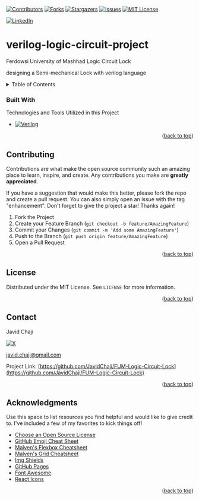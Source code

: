 <a name="readme-top"></a>


[![Contributors][Contributors-Shield]][Contributors-URL]
[![Forks][Forks-Shield]][Forks-URL]
[![Stargazers][Stars-Shield]][Stars-URL]
[![Issues][Issues-Shield]][Issues-URL]
[![MIT License][License-Shield]][License-URL]


[![LinkedIn][LinkedIn-Shield]][Javid-LinkedIn-URL]


# verilog-logic-circuit-project

Ferdowsi University of Mashhad Logic Circuit Lock

designing a Semi-mechanical Lock with verilog language 


<!-- TABLE OF CONTENTS -->
<details>
  <summary>Table of Contents</summary>
  <ol>
    <li>
      <a href="#about-the-project">About The Project</a>
      <ul>
        <li><a href="#built-with">Built With</a></li>
      </ul>
    </li>
    <li>
      <a href="#getting-started">Getting Started</a>
      <ul>
        <li><a href="#prerequisites">Prerequisites</a></li>
        <li><a href="#installation">Installation</a></li>
      </ul>
    </li>
    <li><a href="#usage">Usage</a></li>
    <li><a href="#roadmap">Roadmap</a></li>
    <li><a href="#contributing">Contributing</a></li>
    <li><a href="#license">License</a></li>
    <li><a href="#contact">Contact</a></li>
    <li><a href="#acknowledgments">Acknowledgments</a></li>
  </ol>
</details>


### Built With

Technologies and Tools Utilized in this Project

* [![Verilog][Verilog-Shield]][Verilog-URL]

<p align="right">(<a href="#readme-top">back to top</a>)</p>


<!-- CONTRIBUTING -->
## Contributing

Contributions are what make the open source community such an amazing place to learn, inspire, and create. Any contributions you make are **greatly appreciated**.

If you have a suggestion that would make this better, please fork the repo and create a pull request. You can also simply open an issue with the tag "enhancement".
Don't forget to give the project a star! Thanks again!

1. Fork the Project
2. Create your Feature Branch (`git checkout -b feature/AmazingFeature`)
3. Commit your Changes (`git commit -m 'Add some AmazingFeature'`)
4. Push to the Branch (`git push origin feature/AmazingFeature`)
5. Open a Pull Request

<p align="right">(<a href="#readme-top">back to top</a>)</p>


<!-- LICENSE -->
## License

Distributed under the MIT License. See `LICENSE` for more information.

<p align="right">(<a href="#readme-top">back to top</a>)</p>


<!-- CONTACT -->
## Contact

Javid Chaji

[![X][X-Shield]][X-URL]

javid.chaji@gmail.com

Project Link: [https://github.com/JavidChaji/FUM-Logic-Circuit-Lock](https://github.com/JavidChaji/FUM-Logic-Circuit-Lock)

<p align="right">(<a href="#readme-top">back to top</a>)</p>


<!-- ACKNOWLEDGMENTS -->
## Acknowledgments

Use this space to list resources you find helpful and would like to give credit to. I've included a few of my favorites to kick things off!

* [Choose an Open Source License](https://choosealicense.com)
* [GitHub Emoji Cheat Sheet](https://www.webpagefx.com/tools/emoji-cheat-sheet)
* [Malven's Flexbox Cheatsheet](https://flexbox.malven.co/)
* [Malven's Grid Cheatsheet](https://grid.malven.co/)
* [Img Shields](https://shields.io)
* [GitHub Pages](https://pages.github.com)
* [Font Awesome](https://fontawesome.com)
* [React Icons](https://react-icons.github.io/react-icons/search)

<p align="right">(<a href="#readme-top">back to top</a>)</p>


<!-- MARKDOWN LINKS & IMAGES -->
<!-- https://www.markdownguide.org/basic-syntax/#reference-style-links -->
<!-- https://ileriayo.github.io/markdown-badges/ -->

<!-- Contributors -->
[Contributors-Shield]: https://img.shields.io/github/contributors/javidchaji/FUM-Logic-Circuit-Lock.svg?style=for-the-badge

[Contributors-URL]: https://github.com/javidchaji/FUM-Logic-Circuit-Lock/graphs/contributors

<!-- Forks -->
[Forks-Shield]: https://img.shields.io/github/forks/javidchaji/FUM-Logic-Circuit-Lock.svg?style=for-the-badge

[Forks-URL]: https://github.com/javidchaji/FUM-Logic-Circuit-Lock/network/members


<!-- Stars -->
[Stars-Shield]: https://img.shields.io/github/stars/javidchaji/FUM-Logic-Circuit-Lock.svg?style=for-the-badge

[Stars-URL]: https://github.com/javidchaji/FUM-Logic-Circuit-Lock/stargazers


<!-- Issues -->
[Issues-Shield]: https://img.shields.io/github/issues/javidchaji/FUM-Logic-Circuit-Lock.svg?style=for-the-badge

[Issues-URL]: https://github.com/javidchaji/FUM-Logic-Circuit-Lock/issues


<!-- License -->
[License-Shield]: https://img.shields.io/github/license/javidchaji/FUM-Logic-Circuit-Lock.svg?style=for-the-badge

[License-URL]: https://github.com/javidchaji/FUM-Logic-Circuit-Lock/blob/master/LICENSE


<!-- LinkedIn -->
[LinkedIn-Shield]: https://img.shields.io/badge/Linkedin-%230077B5.svg?style=for-the-badge&logo=linkedin&logoColor=white

[Javid-LinkedIn-URL]: https://linkedin.com/in/javidchaji


<!-- Verilog -->
[Verilog-Shield]: https://img.shields.io/badge/Verilog-000000?style=for-the-badge&logo=v&logoColor=white

[Verilog-url]: https://ieeexplore.ieee.org/document/5985443


<!-- X -->
[X-Shield]: https://img.shields.io/badge/X-000000?style=for-the-badge&logo=x&logoColor=white

[X-URL]: https://x.com/JavidChaji

